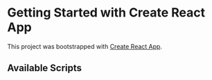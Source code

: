 # Getting Started with Create React App

This project was bootstrapped with [Create React App](https://github.com/facebook/create-react-app).

## Available Scripts

<img src="/Images/1.png" alt="" >
